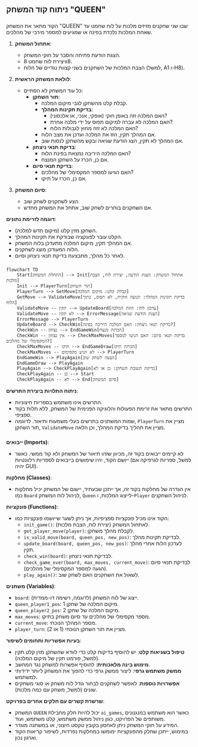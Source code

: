## ניתוח קוד המשחק "QUEEN"

### <algorithm>
הקוד מתאר את המשחק "QUEEN" שבו שני שחקנים מזיזים מלכות על לוח שחמט עד שאחת המלכות נלכדת בפינה או שמגיעים למספר מירבי של מהלכים.

1. **אתחול המשחק**:
   - הצגת הודעת פתיחה והסבר על חוקי המשחק.
   - יצירת לוח שחמט 8x8.
   - הצבת המלכות של השחקנים בשני קצוות נגדיים של הלוח (למשל, A1 ו-H8).

2. **לולאת המשחק הראשית**:
   - כל עוד המשחק לא הסתיים:
     - **תור השחקן**:
       - קבלת קלט מהשחקן לגבי מיקום המלכה.
       - **בדיקת תקינות המהלך**:
         - האם המלכה זזה באופן חוקי (אופקי, אנכי, או אלכסוני)?
         - האם המלכה לא עברה למיקום תפוס על ידי מלכה אחרת?
         - האם המלכה לא זזה מחוץ לגבולות הלוח?
       - אם המהלך תקין, הזז את המלכה ועדכן את מצב הלוח.
       - אם המהלך לא תקין, הצג הודעת שגיאה ובקש מהשחקן לנסות שוב.
     - **בדיקת תנאי ניצחון**:
       - האם המלכה היריבה נמצאת בפינת הלוח?
       - אם כן, הכרז על השחקן המנצח.
     - **בדיקת תנאי סיום**:
       - האם הגיעו למספר המקסימלי של מהלכים?
       - אם כן, הכרז על תיקו.

3. **סיום המשחק**:
   - הצע לשחקנים לשחק שוב.
   - אם השחקנים בוחרים לשחק שוב, אתחל את המשחק מחדש.

**דוגמה לזרימת נתונים**:
- השחקן מזין קלט (מיקום חדש למלכה).
- הקלט עובר לפונקציה שבודקת את תקינות המהלך.
- אם המהלך תקין, מיקום המלכה מתעדכן בלוח המשחק.
- הלוח המעודכן מוצג לשחקנים.
- לאחר כל מהלך, מתבצעת בדיקת תנאי ניצחון וסיום.

### <mermaid>
```mermaid
flowchart TD
    Start[התחלת המשחק] --> Init[אתחול המשחק: הצגת הודעה, יצירת לוח, הצבת מלכות]
    Init --> PlayerTurn[תור השחקן]
    PlayerTurn --> GetMove[קבלת קלט: מיקום המלכה]
    GetMove --> ValidateMove[בדיקת תקינות המהלך: תנועה חוקית, לא תפוס, בתוך הלוח]
    ValidateMove -- תקין --> UpdateBoard[עדכון לוח: הזזת המלכה]
    ValidateMove -- לא תקין --> ErrorMessage[הצגת הודעת שגיאה]
    ErrorMessage --> PlayerTurn
    UpdateBoard --> CheckWin[בדיקת תנאי ניצחון: האם המלכה היריבה בפינה?]
    CheckWin -- נצחון --> EndGameWin[הכרזת מנצח]
    CheckWin -- אין נצחון --> CheckMaxMoves[בדיקת תנאי סיום: האם הגיעו למספר המקסימלי של מהלכים?]
    CheckMaxMoves -- תיקו --> EndGameDraw[הכרזת תיקו]
    CheckMaxMoves -- לא הגיע מקסימום --> PlayerTurn
    EndGameWin --> PlayAgain[הצעה לשחק שוב]
    EndGameDraw --> PlayAgain
    PlayAgain --> CheckPlayAgain[בדיקת תשובת השחקן: כן או לא]
    CheckPlayAgain -- כן --> Start
    CheckPlayAgain -- לא --> End[סיום המשחק]

```

**ניתוח התלויות ביצירת התרשים**:
- התרשים אינו משתמש בספריות חיצוניות.
- התרשים מתאר את זרימת הפעולות והלוגיקה הפנימית של המשחק, ללא תלות בקוד ספציפי.
- שמות המשתנים בתרשים בעלי משמעות ותיאור. לדוגמה, `PlayerTurn` מציין את תור השחקן, `ValidateMove` מציין את תהליך בדיקת המהלך, וכן הלאה.

### <explanation>

**ייבואים (Imports)**:
- לא קיימים ייבואים בקוד זה, מכיוון שזהו תיאור של המשחק ולא קוד ממשי. כאשר ייושם הקוד, יהיו שימושים בייבואים לספריות רלוונטיות (למשל, ספריות לגרפיקה אם יהיה GUI).

**מחלקות (Classes)**:
- אין הגדרה של מחלקות בקוד זה, אך ייתכן שבעתיד, יישום של המשחק יכיל מחלקות כמו `Board` לניהול לוח המשחק, `Queen` לייצוג המלכות, ו-`Player` לניהול השחקנים.

**פונקציות (Functions)**:
- הקוד אינו מכיל פונקציות ספציפיות, אך ניתן לשער שייושמו פונקציות כמו:
   - `init_game()`: לאתחול המשחק (יצירת לוח, הצבת מלכות).
   - `get_player_move(player)`: לקבלת מהלך משחקן.
   - `is_valid_move(board, queen_pos, new_pos)`: לבדיקת תקינות מהלך.
   - `update_board(board, queen_pos, new_pos)`: לעדכון הלוח אחרי מהלך תקין.
   - `check_win(board)`: לבדיקת תנאי ניצחון.
   - `check_game_over(board, max_moves, current_move)`: לבדיקת תנאי סיום (הגעה למספר המקסימלי של מהלכים).
   - `play_again()`: לשאול את השחקנים האם לשחק שוב.

**משתנים (Variables)**:
- `board`: ייצוג של לוח המשחק (לדוגמה, רשימה דו-ממדית).
- `queen_player1_pos`: מיקום המלכה של שחקן 1.
- `queen_player2_pos`: מיקום המלכה של שחקן 2.
- `max_moves`: מספר מקסימלי של מהלכים עד סיום משחק בתיקו.
- `current_move`: מספר המהלך הנוכחי.
- `player_turn`: מציין את תור השחקן הנוכחי (1 או 2).

**בעיות אפשריות ותחומים לשיפור**:
- **טיפול בשגיאות קלט**: יש להוסיף בדיקות קלט כדי לוודא שהשחקן מזין קלט תקין (למשל, פורמט תקין של מיקום המלכה).
- **מימוש בינה מלאכותית**: להוסיף אפשרות למשחק נגד המחשב.
- **ממשק משתמש גרפי**: ליצור ממשק גרפי כדי להפוך את המשחק ליותר ידידותי למשתמש.
- **אפשרויות נוספות**: לאפשר לשחקנים לבחור גודל לוח משחק או סוגי משחקים שונים (למשל, משחק עם כמה מלכות).

**שרשרת קשרים עם חלקים אחרים בפרויקט**:
- המשחק `QUEEN` יכול להיות חלק מחבילת `ai_games`, כאשר הוא משתמש במנגנונים משותפים של הפרויקט, כגון ניהול ממשק משתמש, קלט משתמש, ועוד.
- המידע על חוקי המשחק ניתן לאחסון בקובץ טקסט חיצוני, או במשתנה מוגדר.
- במימוש, ייתכן שחלק מהפונקציות ימומשו במחלקות נפרדות, לשיפור קריאות הקוד וארגון נכון.